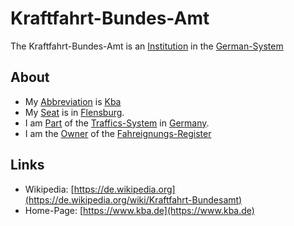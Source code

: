 # Kraftfahrt-Bundes-Amt

The Kraftfahrt-Bundes-Amt is an [Institution](600097.md) in the [German-System](8000998.md)

## About

- My [Abbreviation](210000000.md) is [Kba](8020002.md)
- My [Seat](670044.md) is in [Flensburg](140000090.md).
- I am [Part](60084.md) of the [Traffics-System](1100000001.md) in [Germany](140000025.md).
- I am the [Owner](670045.md) of the [Fahreignungs-Register](8020003.md)

## Links

- Wikipedia: [https://de.wikipedia.org](https://de.wikipedia.org/wiki/Kraftfahrt-Bundesamt)
- Home-Page: [https://www.kba.de](https://www.kba.de)
